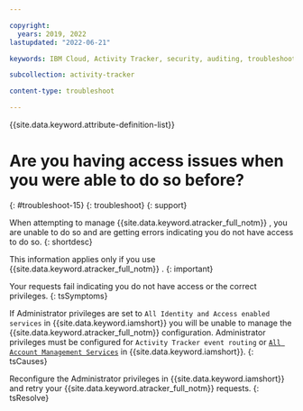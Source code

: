 ```yaml
---

copyright:
  years: 2019, 2022
lastupdated: "2022-06-21"

keywords: IBM Cloud, Activity Tracker, security, auditing, troubleshooting

subcollection: activity-tracker

content-type: troubleshoot

---
```


{{site.data.keyword.attribute-definition-list}}

# Are you having access issues when you were able to do so before?
{: #troubleshoot-15}
{: troubleshoot}
{: support}

When attempting to manage {{site.data.keyword.atracker_full_notm}} , you are unable to do so and are getting errors indicating you do not have access to do so.
{: shortdesc}


This information applies only if you use {{site.data.keyword.atracker_full_notm}} .
{: important}


Your requests fail indicating you do not have access or the correct privileges.
{: tsSymptoms}

If Administrator privileges are set to `All Identity and Access enabled services` in {{site.data.keyword.iamshort}} you will be unable to manage the {{site.data.keyword.atracker_full_notm}}  configuration. Administrator privileges must be configured for `Activity Tracker event routing` or [`All Account Management Services`](/docs/account?topic=account-account-services) in {{site.data.keyword.iamshort}}.
{: tsCauses}

Reconfigure the Administrator privileges in {{site.data.keyword.iamshort}} and retry your {{site.data.keyword.atracker_full_notm}}  requests.
{: tsResolve}

